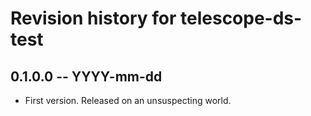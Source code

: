 # Revision history for telescope-ds-test

## 0.1.0.0 -- YYYY-mm-dd

* First version. Released on an unsuspecting world.
